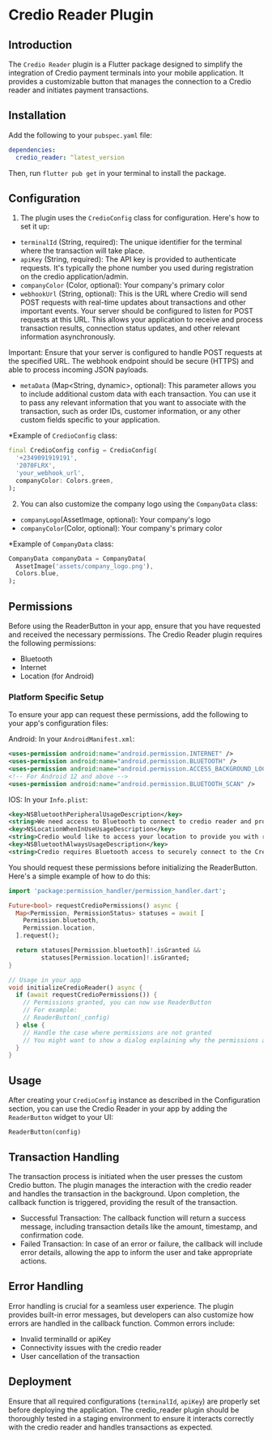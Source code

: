 # Credio Reader Plugin

## Introduction

The `Credio Reader` plugin is a Flutter package designed to simplify the integration of Credio payment terminals into your mobile application. It provides a customizable button that manages the connection to a Credio reader and initiates payment transactions.

## Installation

Add the following to your `pubspec.yaml` file:

```yaml
dependencies:
  credio_reader: ^latest_version
```
Then, run `flutter pub get` in your terminal to install the package.

## Configuration

1. The plugin uses the `CredioConfig` class for configuration. Here's how to set it up:
  - `terminalId` (String, required): The unique identifier for the terminal where the transaction will take place.
  - `apiKey` (String, required): The API key is provided to authenticate requests. It's typically the phone number you used during registration on the credio application/admin.
  - `companyColor` (Color, optional): Your company's primary color
  - `webhookUrl` (String, optional):  This is the URL where Credio will send POST requests with real-time updates about transactions and other important events. Your server should be configured to listen for POST requests at this URL. This allows your application to receive and process transaction results, connection status updates, and other relevant information asynchronously.

  Important: Ensure that your server is configured to handle POST requests at the specified URL. The webhook endpoint should be secure (HTTPS) and able to process incoming JSON payloads.
  - `metaData` (Map<String, dynamic>, optional): This parameter allows you to include additional custom data with each transaction. You can use it to pass any relevant information that you want to associate with the transaction, such as order IDs, customer information, or any other custom fields specific to your application.


  *Example of `CredioConfig` class:
  ```dart
  final CredioConfig config = CredioConfig(
    '+2349091919191',
    '2070FLRX',
    'your_webhook_url',
    companyColor: Colors.green,
  );
  ```

2. You can also customize the company logo using the `CompanyData` class:
  - `companyLogo`(AssetImage, optional):  Your company's logo
  - `companyColor`(Color, optional):  Your company's primary color

  *Example of `CompanyData` class:
  ```dart
  CompanyData companyData = CompanyData(
    AssetImage('assets/company_logo.png'),
    Colors.blue,
  );
  ```

## Permissions

Before using the ReaderButton in your app, ensure that you have requested and received the necessary permissions. The Credio Reader plugin requires the following permissions:

- Bluetooth
- Internet
- Location (for Android)

 ### Platform Specific Setup
  To ensure your app can request these permissions, add the following to your app's configuration files:

Android:
In your `AndroidManifest.xml`:
```xml
<uses-permission android:name="android.permission.INTERNET" />
<uses-permission android:name="android.permission.BLUETOOTH" />
<uses-permission android:name="android.permission.ACCESS_BACKGROUND_LOCATION" />
<!-- For Android 12 and above -->
<uses-permission android:name="android.permission.BLUETOOTH_SCAN" />
```

IOS:
In your `Info.plist`:

```xml
<key>NSBluetoothPeripheralUsageDescription</key>
<string>We need access to Bluetooth to connect to credio reader and provide you with pos payment functionality.</string>
<key>NSLocationWhenInUseUsageDescription</key>
<string>Credio would like to access your location to provide you with relevant and personalized services. Your location information will only be used while you are using the app.</string>
<key>NSBluetoothAlwaysUsageDescription</key>
<string>Credio requires Bluetooth access to securely connect to the Credio reader and facilitate seamless communication for payment processing and device configuration.</string>
```


You should request these permissions before initializing the ReaderButton. Here's a simple example of how to do this:
```dart
import 'package:permission_handler/permission_handler.dart';

Future<bool> requestCredioPermissions() async {
  Map<Permission, PermissionStatus> statuses = await [
    Permission.bluetooth,
    Permission.location,
  ].request();

  return statuses[Permission.bluetooth]!.isGranted && 
         statuses[Permission.location]!.isGranted;
}

// Usage in your app
void initializeCredioReader() async {
  if (await requestCredioPermissions()) {
    // Permissions granted, you can now use ReaderButton
    // For example:
    // ReaderButton(_config)
  } else {
    // Handle the case where permissions are not granted
    // You might want to show a dialog explaining why the permissions are needed
  }
}
```


## Usage

After creating your `CredioConfig` instance as described in the Configuration section, you can use the Credio Reader in your app by adding the `ReaderButton` widget to your UI:
```
ReaderButton(config)
```

## Transaction Handling

The transaction process is initiated when the user presses the custom Credio button. The plugin manages the interaction with the credio reader and handles the transaction in the background. Upon completion, the callback function is triggered, providing the result of the transaction.

  - Successful Transaction: The callback function will return a success message, including transaction details like the    amount, timestamp, and confirmation code.
  - Failed Transaction: In case of an error or failure, the callback will include error details, allowing the app to inform the user and take appropriate actions.

## Error Handling

Error handling is crucial for a seamless user experience. The plugin provides built-in error messages, but developers can also customize how errors are handled in the callback function. Common errors include:
  - Invalid terminalId or apiKey
  - Connectivity issues with the credio reader
  - User cancellation of the transaction
 
## Deployment

Ensure that all required configurations (`terminalId`, `apiKey`) are properly set before deploying the application. The credio_reader plugin should be thoroughly tested in a staging environment to ensure it interacts correctly with the credio reader and handles transactions as expected.